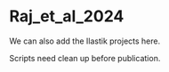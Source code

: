 # Raj_et_al_2024

We can also add the Ilastik projects here.

Scripts need clean up before publication.
